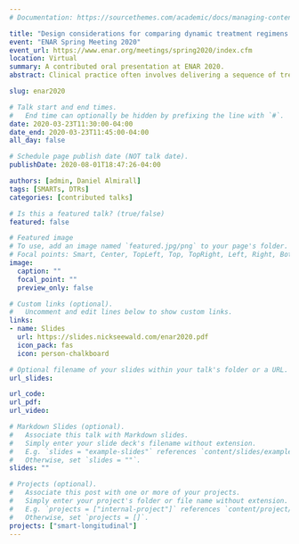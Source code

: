 ```yaml
---
# Documentation: https://sourcethemes.com/academic/docs/managing-content/

title: "Design considerations for comparing dynamic treatment regimens in a longitudinal SMART"
event: "ENAR Spring Meeting 2020"
event_url: https://www.enar.org/meetings/spring2020/index.cfm
location: Virtual
summary: A contributed oral presentation at ENAR 2020.
abstract: Clinical practice often involves delivering a sequence of treatments which adapts to a patient’s changing needs. A dynamic treatment regimen (DTR) is a sequence of pre-specified decision rules which, based on a patient’s ongoing data, recommend interventions at multiple stages of treatment. The sequential, multiple-assignment randomized trial (SMART) is a tool which can be used in the development of a high-quality DTR. Often, SMARTs involve longitudinal outcomes collected over the course of the trial. An important consideration in the design of a longitudinal-outcome SMART, as with any trial, is both the sample size and number of measurement occasions. We  extend previous work which developed easy-to-use sample size formulae for common SMART designs with three timepoints in which the primary aim is to compare, at end-of-study, two embedded DTRs which recommend different first-stage treatments. We discuss practical and statistical considerations in choosing between adding individuals or measurement occasions, while respecting the unique features of a SMART, including modeling constraints and over/under-representation of sequences of treatment among participants.

slug: enar2020

# Talk start and end times.
#   End time can optionally be hidden by prefixing the line with `#`.
date: 2020-03-23T11:30:00-04:00
date_end: 2020-03-23T11:45:00-04:00
all_day: false

# Schedule page publish date (NOT talk date).
publishDate: 2020-08-01T18:47:26-04:00

authors: [admin, Daniel Almirall]
tags: [SMARTs, DTRs]
categories: [contributed talks]

# Is this a featured talk? (true/false)
featured: false

# Featured image
# To use, add an image named `featured.jpg/png` to your page's folder.
# Focal points: Smart, Center, TopLeft, Top, TopRight, Left, Right, BottomLeft, Bottom, BottomRight.
image:
  caption: ""
  focal_point: ""
  preview_only: false

# Custom links (optional).
#   Uncomment and edit lines below to show custom links.
links:
- name: Slides
  url: https://slides.nickseewald.com/enar2020.pdf
  icon_pack: fas
  icon: person-chalkboard

# Optional filename of your slides within your talk's folder or a URL.
url_slides: 

url_code:
url_pdf:
url_video:

# Markdown Slides (optional).
#   Associate this talk with Markdown slides.
#   Simply enter your slide deck's filename without extension.
#   E.g. `slides = "example-slides"` references `content/slides/example-slides.md`.
#   Otherwise, set `slides = ""`.
slides: ""

# Projects (optional).
#   Associate this post with one or more of your projects.
#   Simply enter your project's folder or file name without extension.
#   E.g. `projects = ["internal-project"]` references `content/project/deep-learning/index.md`.
#   Otherwise, set `projects = []`.
projects: ["smart-longitudinal"]
---
```

